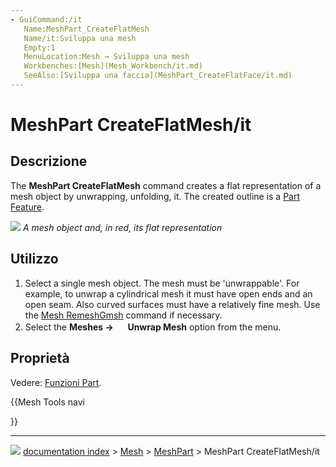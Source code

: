 ```yaml
---
- GuiCommand:/it
   Name:MeshPart_CreateFlatMesh
   Name/it:Sviluppa una mesh
   Empty:1
   MenuLocation:Mesh → Sviluppa una mesh
   Workbenches:[Mesh](Mesh_Workbench/it.md)
   SeeAlso:[Sviluppa una faccia](MeshPart_CreateFlatFace/it.md)
---
```


# MeshPart CreateFlatMesh/it


</div>



## Descrizione

The **MeshPart CreateFlatMesh** command creates a flat representation of a mesh object by unwrapping, unfolding, it. The created outline is a [Part Feature](Part_Feature.md).

![](images/MeshPart_CreateFlatMesh_example.png ) 
*A mesh object and, in red, its flat representation*



## Utilizzo

1.  Select a single mesh object. The mesh must be \'unwrappable\'. For example, to unwrap a cylindrical mesh it must have open ends and an open seam. Also curved surfaces must have a relatively fine mesh. Use the [Mesh RemeshGmsh](Mesh_RemeshGmsh.md) command if necessary.
2.  Select the **Meshes → <img src="images/MeshPart_CreateFlatMesh.svg" width=16px> Unwrap Mesh** option from the menu.



## Proprietà

Vedere: [Funzioni Part](Part_Feature/it.md).


<div class="mw-translate-fuzzy">





</div>


{{Mesh Tools navi

}}



---
![](images/Button_right.svg) [documentation index](../README.md) > [Mesh](Category_Mesh.md) > [MeshPart](MeshPart_Workbench.md) > MeshPart CreateFlatMesh/it
